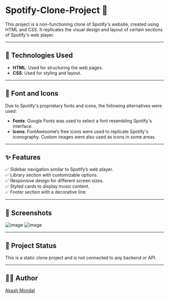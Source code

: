 # Spotify-Clone-Project 🎵

This project is a non-functioning clone of Spotify's website, created using HTML and CSS. It replicates the visual design and layout of certain sections of Spotify's web player.

---

## 🚀 Technologies Used
- **HTML**: Used for structuring the web pages.  
- **CSS**: Used for styling and layout.

---

## 🎨 Font and Icons
Due to Spotify's proprietary fonts and icons, the following alternatives were used:  
- **Fonts**: Google Fonts was used to select a font resembling Spotify's interface.  
- **Icons**: FontAwesome’s free icons were used to replicate Spotify's iconography. Custom images were also used as icons in some areas.  

---

## ✨ Features
✅ Sidebar navigation similar to Spotify’s web player.  
✅ Library section with customizable options.  
✅ Responsive design for different screen sizes.  
✅ Styled cards to display music content.  
✅ Footer section with a decorative line.  

---

## 📸 Screenshots
![image](https://github.com/user-attachments/assets/4b1d786d-eadb-4f85-8f02-693720253efe)
![image](https://github.com/user-attachments/assets/cf3b67d4-a47e-400a-a6dc-9068f341c362)


---

## 📁 Project Status
This is a static clone project and is not connected to any backend or API.

---

## 👨‍💻 Author
[Akash Mondal](https://www.linkedin.com/in/akashmondal956)  
